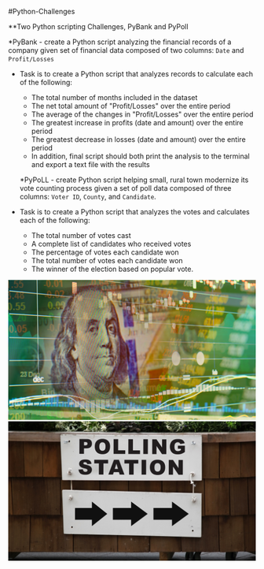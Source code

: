 #Python-Challenges

**Two Python scripting Challenges, PyBank and PyPoll
  
  *PyBank - create a Python script analyzing the financial records of a company given set of financial data composed of two columns: `Date` and `Profit/Losses`

* Task is to create a Python script that analyzes records to calculate each of the following:
  * The total number of months included in the dataset
  * The net total amount of "Profit/Losses" over the entire period
  * The average of the changes in "Profit/Losses" over the entire period
  * The greatest increase in profits (date and amount) over the entire period
  * The greatest decrease in losses (date and amount) over the entire period
  * In addition, final script should both print the analysis to the terminal and export a text file with the results
  
  *PyPoLL - create Python script helping small, rural town modernize its vote counting process given a set of poll data composed of three columns: `Voter ID`, `County`, and `Candidate`. 
  
 * Task is to create a Python script that analyzes the votes and calculates each of the following:
    * The total number of votes cast
    * A complete list of candidates who received votes
    * The percentage of votes each candidate won
    * The total number of votes each candidate won
    * The winner of the election based on popular vote.
  
![alt test](https://github.com/jeffhoffmanmba/python-challenge/blob/master/PyBank/revenue-per-lead.png)
![alt test](https://github.com/jeffhoffmanmba/python-challenge/blob/master/PyPoll/img_Vote_counting.png)

